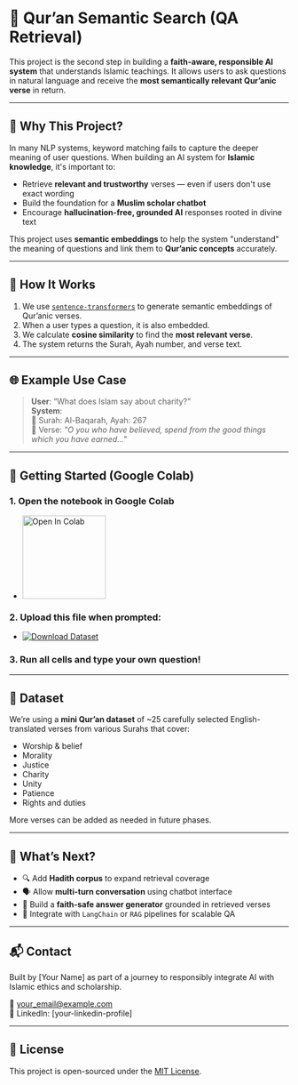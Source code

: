 # 🕌 Qur’an Semantic Search (QA Retrieval)

This project is the second step in building a **faith-aware, responsible AI system** that understands Islamic teachings. It allows users to ask questions in natural language and receive the **most semantically relevant Qur’anic verse** in return.

---

## 📌 Why This Project?

In many NLP systems, keyword matching fails to capture the deeper meaning of user questions. When building an AI system for **Islamic knowledge**, it's important to:

- Retrieve **relevant and trustworthy** verses — even if users don't use exact wording
- Build the foundation for a **Muslim scholar chatbot**
- Encourage **hallucination-free, grounded AI** responses rooted in divine text

This project uses **semantic embeddings** to help the system "understand" the meaning of questions and link them to **Qur’anic concepts** accurately.

---

## 🧠 How It Works

1. We use [`sentence-transformers`](https://www.sbert.net) to generate semantic embeddings of Qur’anic verses.
2. When a user types a question, it is also embedded.
3. We calculate **cosine similarity** to find the **most relevant verse**.
4. The system returns the Surah, Ayah number, and verse text.

---

## 🌐 Example Use Case

> **User**: “What does Islam say about charity?”  
> **System**:  
> 📖 Surah: Al-Baqarah, Ayah: 267  
> 🕋 Verse: *"O you who have believed, spend from the good things which you have earned..."*

---

## 🏃 Getting Started (Google Colab)

### 1. Open the notebook in Google Colab

- <p align="left">
  <a href="https://colab.research.google.com/drive/1XW1LNExyzsQ1NYP6FjLCFk0DuBG1VwnA?usp=sharing">
    <img src="https://colab.research.google.com/assets/colab-badge.svg" alt="Open In Colab" width="150"/>
  </a>
</p>

### 2. Upload this file when prompted:
- [![Download Dataset](https://img.shields.io/badge/Download-mini_quran_dataset.csv-brightgreen)](https://raw.githubusercontent.com/Akane-Asahi/Qur-an-Hadith-semantic-search-QA-retrieval-/main/mini_quran_dataset.csv)

### 3. Run all cells and type your own question!

---

## 🧾 Dataset

We’re using a **mini Qur’an dataset** of ~25 carefully selected English-translated verses from various Surahs that cover:

- Worship & belief
- Morality
- Justice
- Charity
- Unity
- Patience
- Rights and duties

More verses can be added as needed in future phases.

---

## 🔮 What’s Next?

- 🔍 Add **Hadith corpus** to expand retrieval coverage
- 🗣️ Allow **multi-turn conversation** using chatbot interface
- 📜 Build a **faith-safe answer generator** grounded in retrieved verses
- 🧪 Integrate with `LangChain` or `RAG` pipelines for scalable QA

---

## 📬 Contact

Built by [Your Name] as part of a journey to responsibly integrate AI with Islamic ethics and scholarship.

📧 your_email@example.com  
🔗 LinkedIn: [your-linkedin-profile]

---

## 🪪 License

This project is open-sourced under the [MIT License](LICENSE).
